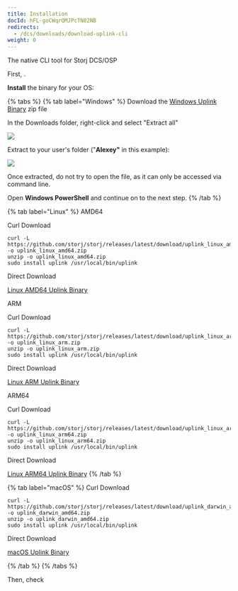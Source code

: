 ```yaml
---
title: Installation
docId: hFL-goCWqrQMJPcTN82NB
redirects:
  - /dcs/downloads/download-uplink-cli
weight: 0
---
```


The native CLI tool for Storj DCS/OSP

First, [](docId:HeEf9wiMdlQx9ZdS_-oZS).&#x20;

**Install** the binary for your OS:

{% tabs %}
{% tab label="Windows" %}
Download the [Windows Uplink Binary](https://github.com/storj/storj/releases/latest/download/uplink_windows_amd64.zip) zip file

In the Downloads folder, right-click and select "Extract all"

![](https://link.storjshare.io/raw/jua7rls6hkx5556qfcmhrqed2tfa/docs/images/3pxVa-qpfcR1iuwSu-osg_win-01.png)

Extract to your user's folder ("**Alexey"** in this example):

![](https://link.storjshare.io/raw/jua7rls6hkx5556qfcmhrqed2tfa/docs/images/5VOWlcnwm4uurnq7IqooH_win-02.png)

Once extracted, do not try to open the file, as it can only be accessed via command line.

Open **Windows PowerShell** and continue on to the next step.
{% /tab %}

{% tab label="Linux" %}
AMD64

Curl Download

```Text
curl -L https://github.com/storj/storj/releases/latest/download/uplink_linux_amd64.zip -o uplink_linux_amd64.zip
unzip -o uplink_linux_amd64.zip
sudo install uplink /usr/local/bin/uplink
```

Direct Download

[Linux AMD64 Uplink Binary](https://github.com/storj/storj/releases/latest/download/uplink_linux_amd64.zip)

ARM

Curl Download

```Text
curl -L https://github.com/storj/storj/releases/latest/download/uplink_linux_arm.zip -o uplink_linux_arm.zip
unzip -o uplink_linux_arm.zip
sudo install uplink /usr/local/bin/uplink
```

Direct Download

[Linux ARM Uplink Binary](https://github.com/storj/storj/releases/latest/download/uplink_linux_arm.zip)

ARM64

Curl Download

```Text
curl -L https://github.com/storj/storj/releases/latest/download/uplink_linux_arm64.zip -o uplink_linux_arm64.zip
unzip -o uplink_linux_arm64.zip
sudo install uplink /usr/local/bin/uplink
```

Direct Download

[Linux ARM64 Uplink Binary](https://github.com/storj/storj/releases/latest/download/uplink_linux_arm64.zip)
{% /tab %}

{% tab label="macOS" %}
Curl Download

```Text
curl -L https://github.com/storj/storj/releases/latest/download/uplink_darwin_amd64.zip -o uplink_darwin_amd64.zip
unzip -o uplink_darwin_amd64.zip
sudo install uplink /usr/local/bin/uplink
```

Direct Download

[macOS Uplink Binary](https://github.com/storj/storj/releases/latest/download/uplink_darwin_amd64.zip)

{% /tab %}
{% /tabs %}

Then, check [](docId:TbMdOGCAXNWyPpQmH6EOq)&#x20;
